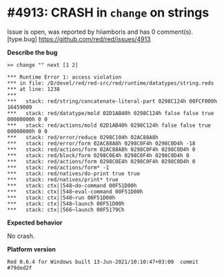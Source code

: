 
#4913: CRASH in `change` on strings
================================================================================
Issue is open, was reported by hiiamboris and has 0 comment(s).
[type.bug]
<https://github.com/red/red/issues/4913>

**Describe the bug**
```
>> change "" next [1 2]

*** Runtime Error 1: access violation
*** in file: /D/devel/red/red-src/red/runtime/datatypes/string.reds
*** at line: 1238
***
***   stack: red/string/concatenate-literal-part 0298C124h 00FCF000h 16459009
***   stack: red/datatype/mold 02D1AB40h 0298C124h false false true 00000000h 0 0
***   stack: red/actions/mold 02D1AB40h 0298C124h false false true 00000000h 0 0
***   stack: red/error/reduce 0298C104h 02AC88A8h
***   stack: red/error/form 02AC88A8h 0298C0F4h 0298C0D4h -18
***   stack: red/actions/form 02AC88A8h 0298C0F4h 0298C0D4h 0
***   stack: red/block/form 0298C0E4h 0298C0F4h 0298C0D4h 0
***   stack: red/actions/form 0298C0E4h 0298C0F4h 0298C0D4h 0
***   stack: red/actions/form* -1
***   stack: red/natives/do-print true true
***   stack: red/natives/print* true
***   stack: ctx||548~do-command 00F51D00h
***   stack: ctx||548~eval-command 00F51D00h
***   stack: ctx||548~run 00F51D00h
***   stack: ctx||548~launch 00F51D00h
***   stack: ctx||566~launch 00F5179Ch
```

**Expected behavior**

No crash.

**Platform version**
```
Red 0.6.4 for Windows built 13-Jun-2021/10:10:47+03:00  commit #79ded2f
```



